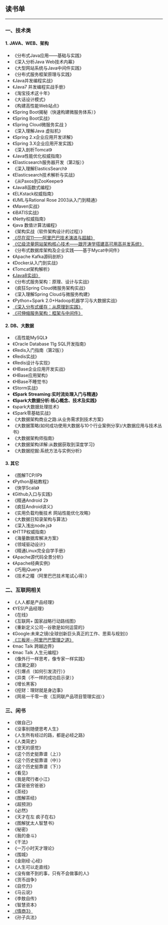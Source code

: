 ## 读书单

---

### 一、技术类

#### 1. JAVA、WEB、架构 

*	《分布式Java应用——基础与实践》
*	《深入分析Java Web技术内幕》
*	《大型网站系统与Java中间件实践》
*	《分布式服务框架原理与实践》
*	《Java并发编程实战》
*	《Java7 并发编程实战手册》
*	《淘宝技术这十年》
*	《大话设计模式》
*	《构建高性能Web站点》
*	《Spring Boot揭秘（快速构建微服务体系）》
*	《Spring Boot实战》
*	《Spring Cloud微服务实战 》
*	《深入理解Java 虚拟机》
*	《Spring 2.x企业应用开发详解》
*	《Spring 3.X企业应用开发实践》
*	《深入剖析Tomcat》
*	《Java性能优化权威指南》
*	《Elasticsearch服务器开发（第2版）》
*	《深入理解ElasticsSearch》
*	《Elasticsearch技术解析与实战》
*	《从Paxos到ZooKeeper》
*	《Java8函数式编程》
*	《ELKstack权威指南》
*	《UML与Rational Rose 2003从入门到精通》
*	《Maven实战》
*	《iBATIS实战》
*	《Netty权威指南》
*	《java 数值计算法编程》
*	《架构实战（软件架构设计的过程）》
*	[《尽在双11——阿里巴巴技术演进与超越》](尽在双11——阿里巴巴技术演进与超越.md)
*	[《亿级流量网站架构核心技术——跟开涛学搭建高可用高并发系统》](book--亿级流量网站架构核心技术.md)
*	《分布式数据库架构及企业实践——基于Mycat中间件》
*	《Apache Kafka源码剖析》
*	《Docker从入门到实战》
*	《Tomcat架构解析》
* 	[《Java8实战》](book--Java8实战.md)
*	《分布式服务架构：原理、设计与实战》
*	《疯狂Spring Cloud微服务架构实战》
*	《深入理解Spring Cloud与微服务构建》
*	《Python+Spark 2.0+Hadoop机器学习与大数据实战》
*	[《深入分布式缓存：从原理到实践》](book--深入分布式缓存：从原理到实践.md)
*	[《可伸缩服务架构：框架与中间件》](book--可伸缩服务架构：框架与中间件.md)



#### 2. DB、大数据 

*	《高性能MySQL》
*	《Oracle Database 11g SQL开发指南》
*	《Redis入门指南（第2版）》
*	《Redis实战》
*	《Redis设计与实现》
*	《HBase企业应用开发实战》
*	《HBase应用架构》
*	《HBase不睡觉书》
*	《Storm实战》
*	**《Spark Streaming:实时流处理入门与精通》**
*	**《Spark大数据分析:核心概念、技术及实践》**
*	《spark大数据处理技术》
*	《Spark零基础实战》
*	《大数据架构商业之路:从业务需求到技术方案》
*	《大数据策略(如何成功使用大数据与10个行业案例分享)/大数据应用与技术丛书》
*	《大数据架构师指南》
*	《大数据架构详解:从数据获取到深度学习》
*	《大数据挖掘:系统方法与实例分析》



#### 3. 其它 

*	《图解TCP/IP》
*	《Python基础教程》
*	《快学Scala》
*	《Github入口与实践》
*	《精通Android 2》
*	《疯狂Android讲义》
*	《实用负载均衡技术 网站性能优化攻略》
*	《大数据日知录架构与算法》
* 	《深入浅出node.js》
* 	《HTTP权威指南》
* 	《海量数据库解决方案》
* 	《领域驱动设计》
* 	《精通Linux完全自学手册》
* 	《Apache源代码全景分析》
* 	《Apache经典实例》
* 	《巧用jQuery》
* 	《技术之瞳（阿里巴巴技术笔试心得）》

### 二、互联网相关

*	《人人都是产品经理》
*	《YES!产品经理》
*	《在线》
*	《互联网+ 国家战略行动路线图》
*	《重新定义公司--谷歌是如何运营的》
*	《Google:未来之镜(全球创新巨头真正的工作、思索与规划)》
*	[《三板斧--阿里巴巴管理之道》](book--三板斧阿里巴巴管理之道.md)
*	《mac Talk 跨越边界》
*	《mac Talk 人生元编程》
*	《像外行一样思考，像专家一样实践》
*	《浪潮之巅》
*	《引爆点（如何引发流行）》
*	《异类（不一样的成功启示录）》
*	《增长黑客》
*	《挖财：理财就是身边事》
*	《网易一千零一夜（互网联产品项目管理实战）》


### 三、闲书

*	《做自己》
*	《没事别随便思考人生》
*	《人生所有经过的路，都是必经之路》
*	《人类简史》
*	《登天的感觉》
*	《这个历史挺靠谱（上）》
*	《这个历史挺靠谱（中）》
*	《这个历史挺靠谱（下）》
*	《看见》
*	《我是爬行者小江》
*	《富爸爸穷爸爸》
*	《茶经》
*	《图解茶经》
*	《超预测》
*	《必然》
*	《天才在左 疯子在右》
*	《图解犹太人智慧书》
*	《秘密》
*	《我的奋斗》
*	《干法》
*	《一万小时天才理论》
*	《围城》
*	《金刚经·心经》
*	《人生可以走直线》
*	《没有做不到的事，只有不会做事的人》
*	《货币战争》
*	《自控力》
*	《马云说》
*	《李敖自传》
*	《智慧资本》
*	[《情商3》](book--情商3.md)
*	《孙子兵法》